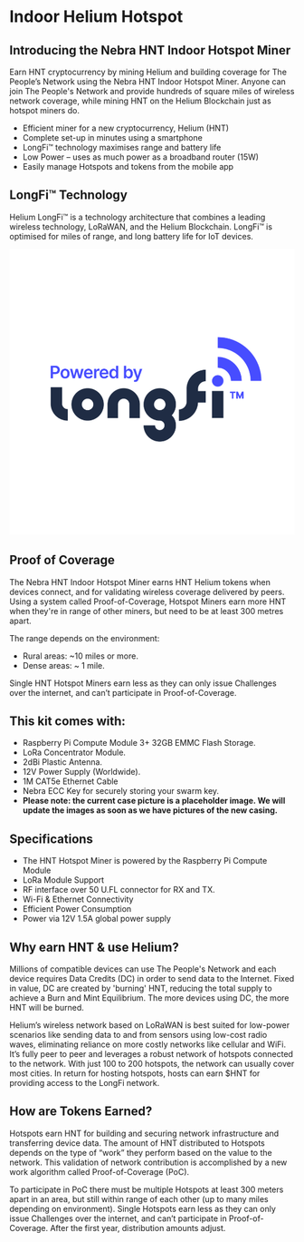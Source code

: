 # Indoor Helium Hotspot

## Introducing the Nebra HNT Indoor Hotspot Miner
Earn HNT cryptocurrency by mining Helium and building coverage for The People’s Network using the Nebra HNT Indoor Hotspot Miner. Anyone can join The People's Network and provide hundreds of square miles of wireless network coverage, while mining HNT on the Helium Blockchain just as hotspot miners do.

* Efficient miner for a new cryptocurrency, Helium (HNT)
* Complete set-up in minutes using a smartphone
* LongFi™ technology maximises range and battery life
* Low Power – uses as much power as a broadband router (15W)
* Easily manage Hotspots and tokens from the mobile app

## LongFi™ Technology
Helium LongFi™ is a technology architecture that combines a leading wireless technology, LoRaWAN, and the Helium Blockchain. LongFi™ is optimised for miles of range, and long battery life for IoT devices.

![LongFi Logo](../media/longfi.png  ':size=350')


## Proof of Coverage
The Nebra HNT Indoor Hotspot Miner earns HNT Helium tokens when devices connect, and for validating wireless coverage delivered by peers. Using a system called Proof-of-Coverage, Hotspot Miners earn more HNT when they're in range of other miners, but need to be at least 300 metres apart.

The range depends on the environment:

* Rural areas: ~10 miles or more.
* Dense areas: ~ 1 mile.

Single HNT Hotspot Miners earn less as they can only issue Challenges over the internet, and can’t participate in Proof-of-Coverage.

## This kit comes with:
* Raspberry Pi Compute Module 3+ 32GB EMMC Flash Storage.
* LoRa Concentrator Module.
* 2dBi Plastic Antenna.
* 12V Power Supply (Worldwide).
* 1M CAT5e Ethernet Cable
* Nebra ECC Key for securely storing your swarm key.
* **Please note: the current case picture is a placeholder image. We will update the images as soon as we have pictures of the new casing.**

## Specifications

* The HNT Hotspot Miner is powered by the Raspberry Pi Compute Module
* LoRa Module Support
* RF interface over 50 U.FL connector for RX and TX.
* Wi-Fi & Ethernet Connectivity
* Efficient Power Consumption
* Power via 12V 1.5A global power supply

## Why earn HNT & use Helium?

Millions of compatible devices can use The People's Network and each device requires Data Credits (DC) in order to send data to the Internet. Fixed in value, DC are created by 'burning' HNT, reducing the total supply to achieve a Burn and Mint Equilibrium. The more devices using DC, the more HNT will be burned.

Helium’s wireless network based on LoRaWAN is best suited for low-power scenarios like sending data to and from sensors using low-cost radio waves, eliminating reliance on more costly networks like cellular and WiFi. It’s fully peer to peer and leverages a robust network of hotspots connected to the network. With just 100 to 200 hotspots, the network can usually cover most cities. In return for hosting hotspots, hosts can earn $HNT for providing access to the LongFi network.

## How are Tokens Earned?
Hotspots earn HNT for building and securing network infrastructure and transferring device data. The amount of HNT distributed to Hotspots depends on the type of “work” they perform based on the value to the network. This validation of network contribution is accomplished by a new work algorithm called Proof-of-Coverage (PoC).

To participate in PoC there must be multiple Hotspots at least 300 meters apart in an area, but still within range of each other (up to many miles depending on environment). Single Hotspots earn less as they can only issue Challenges over the internet, and can’t participate in Proof-of-Coverage. After the first year, distribution amounts adjust.
